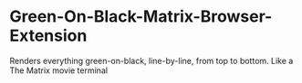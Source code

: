 # Green-On-Black-Matrix-Browser-Extension
 Renders everything green-on-black, line-by-line, from top to bottom. Like a The Matrix movie terminal
